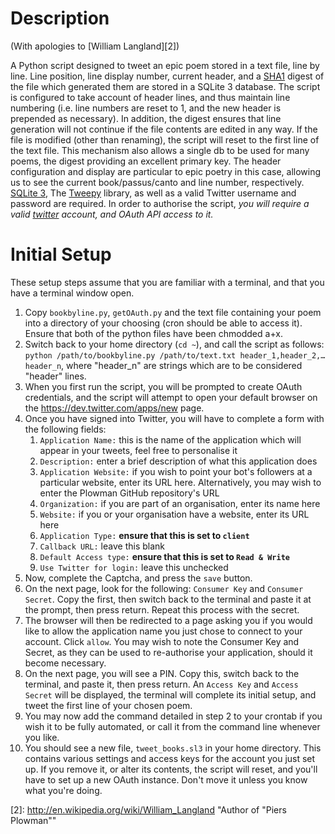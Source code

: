 # Description #

(With apologies to [William Langland][2])  

A Python script designed to tweet an epic poem stored in a text file, line by line. Line position, line display number, current header, and a [SHA1][1] digest of the file which generated them are stored in a SQLite 3 database. The script is configured to take account of header lines, and thus maintain line numbering (i.e. line numbers are reset to 1, and the new header is prepended as necessary). In addition, the digest ensures that line generation will not continue if the file contents are edited in any way. If the file is modified (other than renaming), the script will reset to the first line of the text file. This mechanism also allows a single db to be used for many poems, the digest providing an excellent primary key. The header configuration and display are particular to epic poetry in this case, allowing us to see the current book/passus/canto and line number, respectively.
[SQLite 3], The [Tweepy] library, as well as a valid Twitter username and password are required.
In order to authorise the script, *you will require a valid [twitter] account, and OAuth API access to it.*  

# Initial Setup #

These setup steps assume that you are familiar with a terminal, and that you have a terminal window open.

1. Copy `bookbyline.py`, `getOAuth.py` and the text file containing your poem into a directory of your choosing (cron should be able to access it). Ensure that both of the python files have been chmodded a+x.
2. Switch back to your home directory (`cd ~`), and call the script as follows: `python /path/to/bookbyline.py /path/to/text.txt header_1,header_2,…header_n`, where "header_n" are strings which are to be considered "header" lines.
3. When you first run the script, you will be prompted to create OAuth credentials, and the script will attempt to open your default browser on the <https://dev.twitter.com/apps/new> page.
4. Once you have signed into Twitter, you will have to complete a form with the following fields:
	1. `Application Name:` this is the name of the application which will appear in your tweets, feel free to personalise it
	2. `Description:` enter a brief description of what this application does
	3. `Application Website:` if you wish to point your bot's followers at a particular website, enter its URL here. Alternatively, you may wish to enter the Plowman GitHub repository's URL
	4. `Organization:` if you are part of an organisation, enter its name here
	5. `Website:` if you or your organisation have a website, enter its URL here
	6. `Application Type:` **ensure that this is set to `client`**
	7. `Callback URL:` leave this blank
	8. `Default Access type:` **ensure that this is set to `Read & Write`**
	9. `Use Twitter for login:` leave this unchecked
5. Now, complete the Captcha, and press the `save` button.
6. On the next page, look for the following: `Consumer Key` and `Consumer Secret`. Copy the first, then switch back to the terminal and paste it at the prompt, then press return. Repeat this process with the secret. 
7. The browser will then be redirected to a page asking you if you would like to allow the application name you just chose to connect to your account. Click `allow`. You may wish to note the Consumer Key and Secret, as they can be used to re-authorise your application, should it become necessary.
7. On the next page, you will see a PIN. Copy this, switch back to the terminal, and paste it, then press return. An `Access Key` and `Access Secret` will be displayed, the terminal will complete its initial setup, and tweet the first line of your chosen poem.
8. You may now add the command detailed in step 2 to your crontab if you wish it to be fully automated, or call it from the command line whenever you like.
9. You should see a new file, `tweet_books.sl3` in your home directory. This contains various settings and access keys for the account you just set up. If you remove it, or alter its contents, the script will reset, and you'll have to set up a new OAuth instance. Don't move it unless you know what you're doing.

[Tweepy]: http://github.com/joshthecoder/tweepy
[twitter]: https://twitter.com/signup
[SQLite 3]: http://www.sqlite.org/

[1]: http://en.wikipedia.org/wiki/Sha1 "Secure Hash Algorithm"

[2]: http://en.wikipedia.org/wiki/William_Langland "Author of "Piers Plowman""

